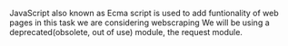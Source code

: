 JavaScript also known as Ecma script is used to add funtionality of web pages
in this task we are considering webscraping
We will be using a deprecated(obsolete, out of use) module, the request module.
